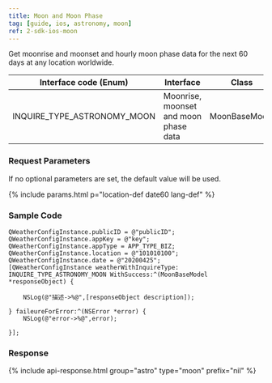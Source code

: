 ```yaml
---
title: Moon and Moon Phase
tag: [guide, ios, astronomy, moon]
ref: 2-sdk-ios-moon
---
```


Get moonrise and moonset and hourly moon phase data for the next 60 days at any location worldwide.

| Interface code (Enum)             | Interface           | Class        |
| --------------------------- | -------------- | ------------- |
| INQUIRE_TYPE_ASTRONOMY_MOON | Moonrise, moonset and moon phase data | MoonBaseModel |

### Request Parameters

If no optional parameters are set, the default value will be used.

{% include params.html p="location-def date60 lang-def" %}

### Sample Code

```objc
QWeatherConfigInstance.publicID = @"publicID";
QWeatherConfigInstance.appKey = @"key";
QWeatherConfigInstance.appType = APP_TYPE_BIZ;    
QWeatherConfigInstance.location = @"101010100";
QWeatherConfigInstance.date = @"20200425";
[QWeatherConfigInstance weatherWithInquireType: INQUIRE_TYPE_ASTRONOMY_MOON WithSuccess:^(MoonBaseModel  *responseObject) {
        
    NSLog(@"描述->%@",[responseObject description]);
    
} faileureForError:^(NSError *error) {
    NSLog(@"error->%@",error);
    
}];
```

### Response

{% include api-response.html group="astro" type="moon" prefix="nil" %}
